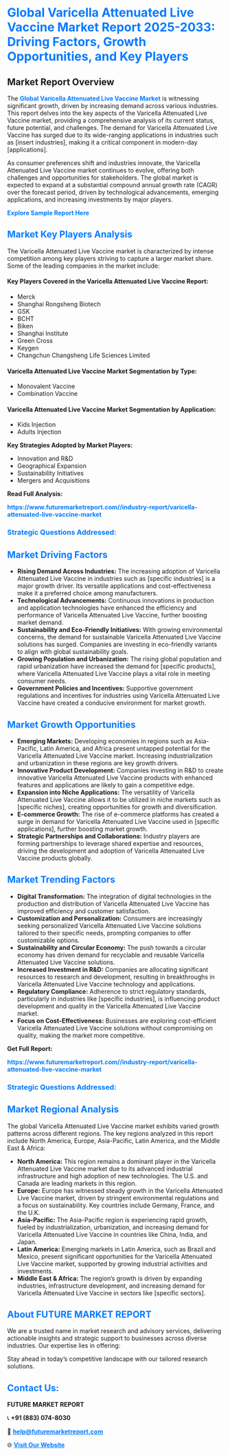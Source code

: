<h1 style="color: #007BFF;">Global Varicella Attenuated Live Vaccine Market Report 2025-2033: Driving Factors, Growth Opportunities, and Key Players</h1>

<section id="overview">
<h2>Market Report Overview</h2>
<p>The <a href="https://www.futuremarketreport.com//industry-report/varicella-attenuated-live-vaccine-market" style="color: #007BFF; text-decoration: none;"><strong>Global Varicella Attenuated Live Vaccine Market</strong></a> is witnessing significant growth, driven by increasing demand across various industries. This report delves into the key aspects of the Varicella Attenuated Live Vaccine market, providing a comprehensive analysis of its current status, future potential, and challenges. The demand for Varicella Attenuated Live Vaccine has surged due to its wide-ranging applications in industries such as [insert industries], making it a critical component in modern-day [applications].</p>
<p>As consumer preferences shift and industries innovate, the Varicella Attenuated Live Vaccine market continues to evolve, offering both challenges and opportunities for stakeholders. The global market is expected to expand at a substantial compound annual growth rate (CAGR) over the forecast period, driven by technological advancements, emerging applications, and increasing investments by major players.</p>
</section>

<section id="overview">
<p><a href="https://www.futuremarketreport.com//request-sample/reportId=80015" style="color: #007BFF; text-decoration: none;"><strong>Explore Sample Report Here</strong></a></p>
</section>

<section id="key-players">
<h2 style="color: #007BFF;">Market Key Players Analysis</h2>
<p>The Varicella Attenuated Live Vaccine market is characterized by intense competition among key players striving to capture a larger market share. Some of the leading companies in the market include:</p>
<h4>Key Players Covered in the Varicella Attenuated Live Vaccine Report:</h4>
<ul><li>Merck</li><li>Shanghai Rongsheng Biotech</li><li>GSK</li><li>BCHT</li><li>Biken</li><li>Shanghai Institute</li><li>Green Cross</li><li>Keygen</li><li>Changchun Changsheng Life Sciences Limited</li></ul>
<h4>Varicella Attenuated Live Vaccine Market Segmentation by Type:</h4>
<ul><li>Monovalent Vaccine</li><li>Combination Vaccine</li></ul>

<h4>Varicella Attenuated Live Vaccine Market Segmentation by Application:</h4>
<ul><li>Kids Injection</li><li>Adults Injection</li></ul>
<p><strong>Key Strategies Adopted by Market Players:</strong></p>
<ul>
<li>Innovation and R&D</li>
<li>Geographical Expansion</li>
<li>Sustainability Initiatives</li>
<li>Mergers and Acquisitions</li>
</ul>
</section>

<section>
<p><strong>Read Full Analysis: </strong></p><a href="https://www.futuremarketreport.com//industry-report/varicella-attenuated-live-vaccine-market" style="color: #007BFF; text-decoration: none;"><strong>https://www.futuremarketreport.com//industry-report/varicella-attenuated-live-vaccine-market</strong></a>
<h3 style="color: #007BFF;">Strategic Questions Addressed:</h3>
</section>

<section id="driving-factors">
<h2 style="color: #007BFF;">Market Driving Factors</h2>
<ul>
<li><strong>Rising Demand Across Industries:</strong> The increasing adoption of Varicella Attenuated Live Vaccine in industries such as [specific industries] is a major growth driver. Its versatile applications and cost-effectiveness make it a preferred choice among manufacturers.</li>
<li><strong>Technological Advancements:</strong> Continuous innovations in production and application technologies have enhanced the efficiency and performance of Varicella Attenuated Live Vaccine, further boosting market demand.</li>
<li><strong>Sustainability and Eco-Friendly Initiatives:</strong> With growing environmental concerns, the demand for sustainable Varicella Attenuated Live Vaccine solutions has surged. Companies are investing in eco-friendly variants to align with global sustainability goals.</li>
<li><strong>Growing Population and Urbanization:</strong> The rising global population and rapid urbanization have increased the demand for [specific products], where Varicella Attenuated Live Vaccine plays a vital role in meeting consumer needs.</li>
<li><strong>Government Policies and Incentives:</strong> Supportive government regulations and incentives for industries using Varicella Attenuated Live Vaccine have created a conducive environment for market growth.</li>
</ul>
</section>

<section id="growth-opportunities">
<h2 style="color: #007BFF;">Market Growth Opportunities</h2>
<ul>
<li><strong>Emerging Markets:</strong> Developing economies in regions such as Asia-Pacific, Latin America, and Africa present untapped potential for the Varicella Attenuated Live Vaccine market. Increasing industrialization and urbanization in these regions are key growth drivers.</li>
<li><strong>Innovative Product Development:</strong> Companies investing in R&D to create innovative Varicella Attenuated Live Vaccine products with enhanced features and applications are likely to gain a competitive edge.</li>
<li><strong>Expansion into Niche Applications:</strong> The versatility of Varicella Attenuated Live Vaccine allows it to be utilized in niche markets such as [specific niches], creating opportunities for growth and diversification.</li>
<li><strong>E-commerce Growth:</strong> The rise of e-commerce platforms has created a surge in demand for Varicella Attenuated Live Vaccine used in [specific applications], further boosting market growth.</li>
<li><strong>Strategic Partnerships and Collaborations:</strong> Industry players are forming partnerships to leverage shared expertise and resources, driving the development and adoption of Varicella Attenuated Live Vaccine products globally.</li>
</ul>
</section>

<section id="trending-factors">
<h2 style="color: #007BFF;">Market Trending Factors</h2>
<ul>
<li><strong>Digital Transformation:</strong> The integration of digital technologies in the production and distribution of Varicella Attenuated Live Vaccine has improved efficiency and customer satisfaction.</li>
<li><strong>Customization and Personalization:</strong> Consumers are increasingly seeking personalized Varicella Attenuated Live Vaccine solutions tailored to their specific needs, prompting companies to offer customizable options.</li>
<li><strong>Sustainability and Circular Economy:</strong> The push towards a circular economy has driven demand for recyclable and reusable Varicella Attenuated Live Vaccine solutions.</li>
<li><strong>Increased Investment in R&D:</strong> Companies are allocating significant resources to research and development, resulting in breakthroughs in Varicella Attenuated Live Vaccine technology and applications.</li>
<li><strong>Regulatory Compliance:</strong> Adherence to strict regulatory standards, particularly in industries like [specific industries], is influencing product development and quality in the Varicella Attenuated Live Vaccine market.</li>
<li><strong>Focus on Cost-Effectiveness:</strong> Businesses are exploring cost-efficient Varicella Attenuated Live Vaccine solutions without compromising on quality, making the market more competitive.</li>
</ul>
</section>

<section>
<p><strong>Get Full Report: </strong></p><a href="https://www.futuremarketreport.com//industry-report/varicella-attenuated-live-vaccine-market" style="color: #007BFF; text-decoration: none;"><strong>https://www.futuremarketreport.com//industry-report/varicella-attenuated-live-vaccine-market</strong></a>
<h3 style="color: #007BFF;">Strategic Questions Addressed:</h3>
</section>


<section id="regional-analysis">
<h2 style="color: #007BFF;">Market Regional Analysis</h2>
<p>The global Varicella Attenuated Live Vaccine market exhibits varied growth patterns across different regions. The key regions analyzed in this report include North America, Europe, Asia-Pacific, Latin America, and the Middle East & Africa:</p>
<ul>
<li><strong>North America:</strong> This region remains a dominant player in the Varicella Attenuated Live Vaccine market due to its advanced industrial infrastructure and high adoption of new technologies. The U.S. and Canada are leading markets in this region.</li>
<li><strong>Europe:</strong> Europe has witnessed steady growth in the Varicella Attenuated Live Vaccine market, driven by stringent environmental regulations and a focus on sustainability. Key countries include Germany, France, and the U.K.</li>
<li><strong>Asia-Pacific:</strong> The Asia-Pacific region is experiencing rapid growth, fueled by industrialization, urbanization, and increasing demand for Varicella Attenuated Live Vaccine in countries like China, India, and Japan.</li>
<li><strong>Latin America:</strong> Emerging markets in Latin America, such as Brazil and Mexico, present significant opportunities for the Varicella Attenuated Live Vaccine market, supported by growing industrial activities and investments.</li>
<li><strong>Middle East & Africa:</strong> The region’s growth is driven by expanding industries, infrastructure development, and increasing demand for Varicella Attenuated Live Vaccine in sectors like [specific sectors].</li>
</ul>
</section>

<footer>
<h2 style="color: #007BFF;">About FUTURE MARKET REPORT</h2>
<p>We are a trusted name in market research and advisory services, delivering actionable insights and strategic support to businesses across diverse industries. Our expertise lies in offering:</p>

<p>Stay ahead in today’s competitive landscape with our tailored research solutions.</p>

<h2 style="color: #007BFF;">Contact Us:</h2>
<p><strong>FUTURE MARKET REPORT</strong></p>
<p>📞 <strong>+91 (883) 074-8030</strong></p>
<p>📧 <strong><a href="mailto:help@futuremarketreport.com" style="color: #007BFF;">help@futuremarketreport.com</a></strong></p>
<p>🌐 <strong><a href="https://www.futuremarketreport.com/" style="color: #007BFF;">Visit Our Website</a></strong></p>
</footer>